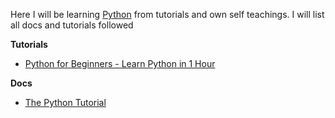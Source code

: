 Here I will be learning [Python](https://www.python.org/) from tutorials and own self teachings. I will list all docs and tutorials followed

**Tutorials**
- [Python for Beginners - Learn Python in 1 Hour](https://www.youtube.com/watch?v=kqtD5dpn9C8)

**Docs**
- [The Python Tutorial](https://docs.python.org/3.12/tutorial/index.html)
